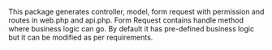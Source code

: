 This package generates controller, model, form request with permission and routes in web.php and api.php. Form Request contains handle method where business logic can go. By default it has pre-defined business logic but it can be modified as per requirements.

